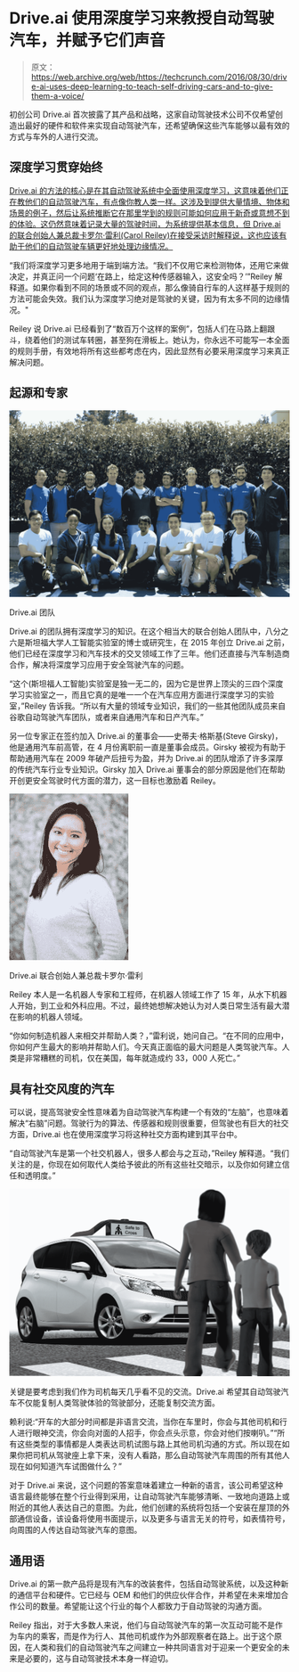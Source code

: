 # Drive.ai 使用深度学习来教授自动驾驶汽车，并赋予它们声音 

> 原文：<https://web.archive.org/web/https://techcrunch.com/2016/08/30/drive-ai-uses-deep-learning-to-teach-self-driving-cars-and-to-give-them-a-voice/>

初创公司 Drive.ai 首次披露了其产品和战略，这家自动驾驶技术公司不仅希望创造出最好的硬件和软件来实现自动驾驶汽车，还希望确保这些汽车能够以最有效的方式与车外的人进行交流。

## 深度学习贯穿始终

[Drive.ai 的方法的核心是在其自动驾驶系统中全面使用深度学习，这意味着他们正在教他们的自动驾驶汽车，有点像你教人类一样。这涉及到提供大量情境、物体和场景的例子，然后让系统推断它在那里学到的规则可能如何应用于新奇或意想不到的体验。这仍然意味着记录大量的驾驶时间，为系统提供基本信息，但 Drive.ai 的联合创始人兼总裁卡罗尔·雷利(Carol Reiley)在接受采访时解释说，这也应该有助于他们的自动驾驶车辆更好地处理边缘情况。](https://web.archive.org/web/20221201075504/http://<a%20href=%22https//beta.techcrunch.com/wp-content/uploads/2016/08/drive-ai-carol-reiley.jpg%22%20target=%22_blank%22><img%20class=%22size-medium%20wp-image-1376637%22%20src=%22https://beta.techcrunch.com/wp-content/uploads/2016/08/drive-ai-carol-reiley.jpg?w=214%22%20alt=%22Drive.ai%20co-founder%20and%20president%20Carol%20Reilley%22%20width=%22214%22%20height=%22300%22%20/></a>%20Drive.ai%20co-founder%20and%20president%20Carol%20Reilley)

“我们将深度学习更多地用于端到端方法。“我们不仅用它来检测物体，还用它来做决定，并真正问一个问题‘在路上，给定这种传感器输入，这安全吗？’”Reiley 解释道。如果你看到不同的场景或不同的观点，那么像骑自行车的人这样基于规则的方法可能会失效。我们认为深度学习绝对是驾驶的关键，因为有太多不同的边缘情况。"

Reiley 说 Drive.ai 已经看到了“数百万个这样的案例”，包括人们在马路上翻跟斗，绕着他们的测试车转圈，甚至狗在滑板上。她认为，你永远不可能写一本全面的规则手册，有效地将所有这些都考虑在内，因此显然有必要采用深度学习来真正解决问题。

## 起源和专家

[![The Drive.ai team](img/2cd4544b508b9acbe2f84dc66853cfb5.png)](https://web.archive.org/web/20221201075504/https://beta.techcrunch.com/wp-content/uploads/2016/08/drive-ai-team.jpg)

Drive.ai 团队

Drive.ai 的团队拥有深度学习的知识。在这个相当大的联合创始人团队中，八分之六是斯坦福大学人工智能实验室的博士或研究生，在 2015 年创立 Drive.ai 之前，他们已经在深度学习和汽车技术的交叉领域工作了三年。他们还直接与汽车制造商合作，解决将深度学习应用于安全驾驶汽车的问题。

“这个(斯坦福人工智能)实验室是独一无二的，因为它是世界上顶尖的三四个深度学习实验室之一，而且它真的是唯一一个在汽车应用方面进行深度学习的实验室，”Reiley 告诉我。“所以有大量的领域专业知识，我们的一些其他团队成员来自谷歌自动驾驶汽车团队，或者来自通用汽车和日产汽车。”

另一位专家正在签约加入 Drive.ai 的董事会——史蒂夫·格斯基(Steve Girsky)，他是通用汽车前高管，在 4 月份离职前一直是董事会成员。Girsky 被视为有助于帮助通用汽车在 2009 年破产后扭亏为盈，并为 Drive.ai 的团队增添了许多深厚的传统汽车行业专业知识。Girsky 加入 Drive.ai 董事会的部分原因是他们在帮助开创更安全驾驶时代方面的潜力，这一目标也激励着 Reiley。

[![Drive.ai co-founder and president Carol Reilley](img/be47776333bd2b9c26e186bf20981fcb.png)](https://web.archive.org/web/20221201075504/https://beta.techcrunch.com/wp-content/uploads/2016/08/drive-ai-carol-reiley.jpg)

Drive.ai 联合创始人兼总裁卡罗尔·雷利

Reiley 本人是一名机器人专家和工程师，在机器人领域工作了 15 年，从水下机器人开始，到工业和外科应用。不过，最终她想解决她认为对人类日常生活有最大潜在影响的机器人领域。

“你如何制造机器人来相交并帮助人类？，”雷利说，她问自己。“在不同的应用中，你如何产生最大的影响并帮助人们。今天真正面临的最大问题是人类驾驶汽车。人类是非常糟糕的司机，仅在美国，每年就造成约 33，000 人死亡。”

## 具有社交风度的汽车

可以说，提高驾驶安全性意味着为自动驾驶汽车构建一个有效的“左脑”，也意味着解决“右脑”问题。驾驶行为的算法、传感器和规则很重要，但驾驶也有巨大的社交方面，Drive.ai 也在使用深度学习将这种社交方面构建到其平台中。

“自动驾驶汽车是第一个社交机器人，很多人都会与之互动，”Reiley 解释道。“我们关注的是，你现在如何取代人类给予彼此的所有这些社交暗示，以及你如何建立信任和透明度。”

[![small white car](img/3af3ea59a8a87dca83a292e8fc0d8abb.png)](https://web.archive.org/web/20221201075504/https://beta.techcrunch.com/wp-content/uploads/2016/08/drive-ai-hri-front.jpg)

关键是要考虑到我们作为司机每天几乎看不见的交流。Drive.ai 希望其自动驾驶汽车不仅能复制人类驾驶体验的驾驶部分，还能复制交流方面。

赖利说:“开车的大部分时间都是非语言交流，当你在车里时，你会与其他司机和行人进行眼神交流，你会向对面的人招手，你会点头示意，你会对他们按喇叭。”“所有这些类型的事情都是人类表达司机试图与路上其他司机沟通的方式。所以现在如果你把司机从驾驶座上拿下来，没有人看路，那么自动驾驶汽车周围的所有其他人现在如何知道汽车试图做什么？”

对于 Drive.ai 来说，这个问题的答案意味着建立一种新的语言，该公司希望这种语言最终能够在整个行业得到采用，让自动驾驶汽车能够清晰、一致地向道路上或附近的其他人表达自己的意图。为此，他们创建的系统将包括一个安装在屋顶的外部通信设备，该设备将使用书面提示，以及更多与语言无关的符号，如表情符号，向周围的人传达自动驾驶汽车的意图。

## 通用语

Drive.ai 的第一款产品将是现有汽车的改装套件，包括自动驾驶系统，以及这种新的通信平台和硬件。它已经与 OEM 和他们的供应伙伴合作，并希望在未来增加合作公司的数量。希望能让这个行业的每个人都致力于自动驾驶的沟通方面。

Reiley 指出，对于大多数人来说，他们与自动驾驶汽车的第一次互动可能不是作为车内的乘客，而是作为行人、其他司机或作为外部观察者在路上。出于这个原因，在人类和我们的自动驾驶汽车之间建立一种共同语言对于迎来一个更安全的未来是必要的，这与自动驾驶技术本身一样迫切。